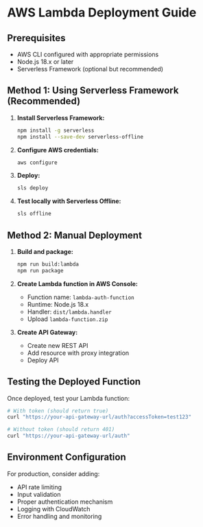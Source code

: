# AWS Lambda Deployment Guide

## Prerequisites

- AWS CLI configured with appropriate permissions
- Node.js 18.x or later
- Serverless Framework (optional but recommended)

## Method 1: Using Serverless Framework (Recommended)

1. **Install Serverless Framework:**

   ```bash
   npm install -g serverless
   npm install --save-dev serverless-offline
   ```

2. **Configure AWS credentials:**

   ```bash
   aws configure
   ```

3. **Deploy:**

   ```bash
   sls deploy
   ```

4. **Test locally with Serverless Offline:**
   ```bash
   sls offline
   ```

## Method 2: Manual Deployment

1. **Build and package:**

   ```bash
   npm run build:lambda
   npm run package
   ```

2. **Create Lambda function in AWS Console:**

   - Function name: `lambda-auth-function`
   - Runtime: Node.js 18.x
   - Handler: `dist/lambda.handler`
   - Upload `lambda-function.zip`

3. **Create API Gateway:**
   - Create new REST API
   - Add resource with proxy integration
   - Deploy API

## Testing the Deployed Function

Once deployed, test your Lambda function:

```bash
# With token (should return true)
curl "https://your-api-gateway-url/auth?accessToken=test123"

# Without token (should return 401)
curl "https://your-api-gateway-url/auth"
```

## Environment Configuration

For production, consider adding:

- API rate limiting
- Input validation
- Proper authentication mechanism
- Logging with CloudWatch
- Error handling and monitoring
